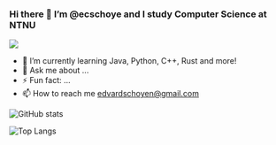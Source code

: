 ### Hi there 👋 I’m @ecschoye and I study Computer Science at NTNU
![](https://komarev.com/ghpvc/?username=ecschoye)

- 🌱 I’m currently learning Java, Python, C++, Rust and more!
- 💬 Ask me about ...
- ⚡ Fun fact: ...
- 📫 How to reach me edvardschoyen@gmail.com

![GitHub stats](https://github-readme-stats-jet-seven-49.vercel.app/api?username=ecschoye&show_icons=false&theme=nord)


![Top Langs](https://github-readme-stats-jet-seven-49.vercel.app/api/top-langs/?username=ecschoye&size_weight=0.5&count_weight=0.5&layout=donut&theme=nord&hide=jupyter%20notebook%2Ccmake&langs_count=6)
